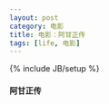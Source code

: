 ```yaml
---
layout: post
category: 电影
title: 电影：阿甘正传
tags: [life, 电影]
---
```

{% include JB/setup %}

<h4>阿甘正传</h4>